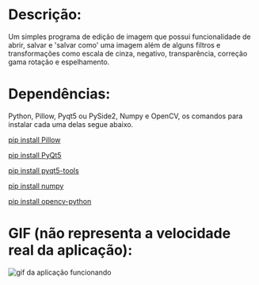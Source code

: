 # Descrição:

Um simples programa de edição de imagem que possui funcionalidade de abrir, salvar e 'salvar como' uma imagem
além de alguns filtros e transformações como escala de cinza, negativo, transparência, correção gama rotação
e espelhamento.

# Dependências:

Python, Pillow, Pyqt5 ou PySide2, Numpy e OpenCV, os comandos para instalar cada uma 
delas segue abaixo.

[pip install Pillow](https://pypi.org/project/Pillow/)

[pip install PyQt5](https://pypi.org/project/PyQt5/)

[pip install pyqt5-tools](https://pypi.org/project/pyqt5-tools/)

[pip install numpy](https://numpy.org/install/)

[pip install opencv-python](https://pypi.org/project/opencv-python/)

# GIF (não representa a velocidade real da aplicação):

![gif da aplicação funcionando](https://user-images.githubusercontent.com/48353092/143264144-9a565db5-f14d-4bcf-bf3a-ec80c8480fd1.gif)
